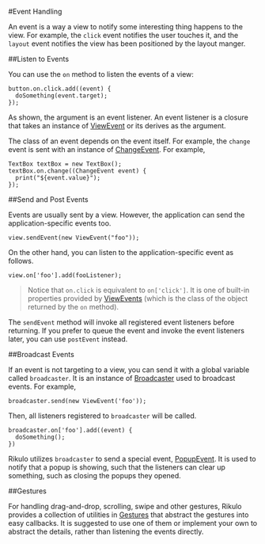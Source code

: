 #Event Handling

An event is a way a view to notify some interesting thing happens to the view.
For example, the `click` event notifies the user touches it, and the `layout` event notifies the view has been positioned by the layout manger.

##Listen to Events

You can use the `on` method to listen the events of a view:

    button.on.click.add((event) {
      doSomething(event.target);
    });

As shown, the argument is an event listener. An event listener is a closure that takes an instance of [ViewEvent](api:event) or its derives as the argument.

The class of an event depends on the event itself. For example, the `change` event is sent with an instance of [ChangeEvent](api:event). For example,

    TextBox textBox = new TextBox();
    textBox.on.change((ChangeEvent event) {
      print("${event.value}");
    });

##Send and Post Events

Events are usually sent by a view. However, the application can send the application-specific events too.

    view.sendEvent(new ViewEvent("foo"));

On the other hand, you can listen to the application-specific event as follows.

    view.on['foo'].add(fooListener);

> Notice that `on.click` is equivalent to `on['click']`. It is one of built-in properties provided by [ViewEvents](api:event) (which is the class of the object returned by the `on` method).

The `sendEvent` method will invoke all registered event listeners before returning. If you prefer to queue the event and invoke the event listeners later, you can use `postEvent` instead.

##Broadcast Events

If an event is not targeting to a view, you can send it with a global variable called `broadcaster`. It is an instance of [Broadcaster](api:event) used to broadcast events. For example,

    broadcaster.send(new ViewEvent('foo'));

Then, all listeners registered to `broadcaster` will be called.

    broadcaster.on['foo'].add((event) {
      doSomething();
    })

Rikulo utilizes `broadcaster` to send a special event, [PopupEvent](api:event). It is used to notify that a popup is showing, such that the listeners can clear up something, such as closing the popups they opened.

##Gestures

For handling drag-and-drop, scrolling, swipe and other gestures, Rikulo provides a collection of utilities in [Gestures](../Gestures/index.md) that abstract the gestures into easy callbacks. It is suggested to use one of them or implement your own to abstract the details, rather than listening the events directly.

